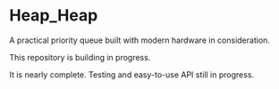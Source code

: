 # Heap_Heap
A practical priority queue built with modern hardware in consideration.

This repository is building in progress.

It is nearly complete. Testing and easy-to-use API still in progress.